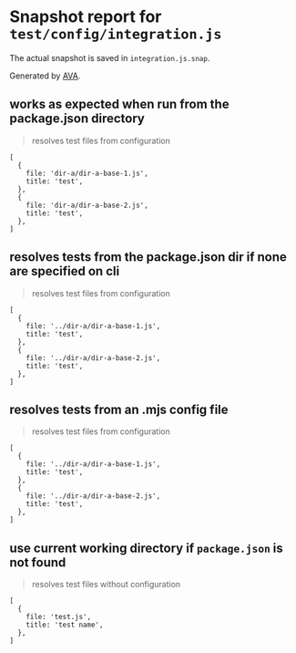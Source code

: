 # Snapshot report for `test/config/integration.js`

The actual snapshot is saved in `integration.js.snap`.

Generated by [AVA](https://avajs.dev).

## works as expected when run from the package.json directory

> resolves test files from configuration

    [
      {
        file: 'dir-a/dir-a-base-1.js',
        title: 'test',
      },
      {
        file: 'dir-a/dir-a-base-2.js',
        title: 'test',
      },
    ]

## resolves tests from the package.json dir if none are specified on cli

> resolves test files from configuration

    [
      {
        file: '../dir-a/dir-a-base-1.js',
        title: 'test',
      },
      {
        file: '../dir-a/dir-a-base-2.js',
        title: 'test',
      },
    ]

## resolves tests from an .mjs config file

> resolves test files from configuration

    [
      {
        file: '../dir-a/dir-a-base-1.js',
        title: 'test',
      },
      {
        file: '../dir-a/dir-a-base-2.js',
        title: 'test',
      },
    ]

## use current working directory if `package.json` is not found

> resolves test files without configuration

    [
      {
        file: 'test.js',
        title: 'test name',
      },
    ]
